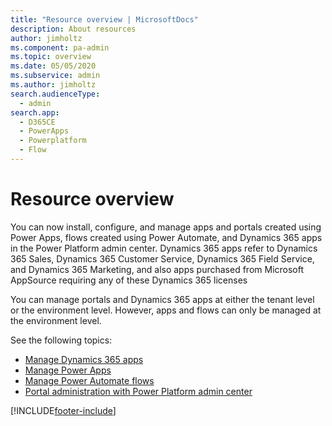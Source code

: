 ```yaml
---
title: "Resource overview | MicrosoftDocs"
description: About resources
author: jimholtz
ms.component: pa-admin
ms.topic: overview
ms.date: 05/05/2020
ms.subservice: admin
ms.author: jimholtz 
search.audienceType: 
  - admin
search.app:
  - D365CE
  - PowerApps
  - Powerplatform
  - Flow
---
```

# Resource overview

<!-- This was created for fwlink 2126968. Don't delete. -->

You can now install, configure, and manage apps and portals created using Power Apps, flows created using Power Automate, and Dynamics 365 apps in the Power Platform admin center. Dynamics 365 apps refer to Dynamics 365 Sales, Dynamics 365 Customer Service, Dynamics 365 Field Service, and Dynamics 365 Marketing, and also apps purchased from Microsoft AppSource requiring any of these Dynamics 365 licenses

You can manage portals and Dynamics 365 apps at either the tenant level or the environment level. However, apps and flows can only be managed at the environment level.

See the following topics:

- [Manage Dynamics 365 apps](manage-apps.md)
- [Manage Power Apps](admin-manage-apps.md)
- [Manage Power Automate flows](manage-power-automate.md)
- [Portal administration with Power Platform admin center](/powerapps/maker/portals/admin/power-platform-admin-center) 


[!INCLUDE[footer-include](../includes/footer-banner.md)]
